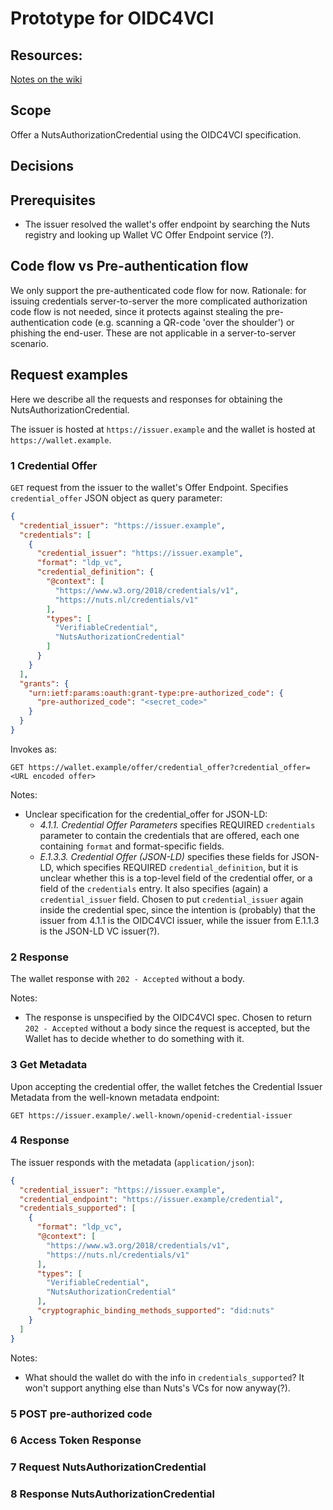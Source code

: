 # Prototype for OIDC4VCI

## Resources:
[Notes on the wiki](https://wiki.nuts.nl/books/credential-issuance-and-presentation/page/notes-on-exploring-credential-issuance)


## Scope
Offer a NutsAuthorizationCredential using the OIDC4VCI specification.

## Decisions

## Prerequisites

- The issuer resolved the wallet's offer endpoint by searching the Nuts registry and looking up Wallet VC Offer Endpoint service (?).

## Code flow vs Pre-authentication flow
We only support the pre-authenticated code flow for now.
Rationale: for issuing credentials server-to-server the more complicated authorization code flow is not needed,
since it protects against stealing the pre-authentication code (e.g. scanning a QR-code 'over the shoulder') or phishing the end-user.
These are not applicable in a server-to-server scenario.

## Request examples
Here we describe all the requests and responses for obtaining the NutsAuthorizationCredential.

The issuer is hosted at `https://issuer.example` and the wallet is hosted at `https://wallet.example`.

### 1 Credential Offer

`GET` request from the issuer to the wallet's Offer Endpoint. Specifies `credential_offer` JSON object as query parameter:

```json
{
  "credential_issuer": "https://issuer.example",
  "credentials": [
    {
      "credential_issuer": "https://issuer.example",
      "format": "ldp_vc",
      "credential_definition": {
        "@context": [
          "https://www.w3.org/2018/credentials/v1",
          "https://nuts.nl/credentials/v1"
        ],
        "types": [
          "VerifiableCredential",
          "NutsAuthorizationCredential"
        ]
      }
    }
  ],
  "grants": {
    "urn:ietf:params:oauth:grant-type:pre-authorized_code": {
      "pre-authorized_code": "<secret_code>"
    }
  }
}
```

Invokes as:

```http request
GET https://wallet.example/offer/credential_offer?credential_offer=<URL encoded offer>
```

Notes:
- Unclear specification for the credential_offer for JSON-LD:
    - _4.1.1. Credential Offer Parameters_ specifies REQUIRED `credentials` parameter to contain the credentials that are offered,
      each one containing `format` and format-specific fields.
    - _E.1.3.3. Credential Offer (JSON-LD)_ specifies these fields for JSON-LD, which specifies REQUIRED `credential_definition`,
      but it is unclear whether this is a top-level field of the credential offer, or a field of the `credentials` entry.
      It also specifies (again) a `credential_issuer` field. Chosen to put `credential_issuer` again inside the credential spec,
      since the intention is (probably) that the issuer from 4.1.1 is the OIDC4VCI issuer, while the issuer from E.1.1.3 is the JSON-LD VC issuer(?).

### 2 Response

The wallet response with `202 - Accepted` without a body.

Notes:
- The response is unspecified by the OIDC4VCI spec.
  Chosen to return `202 - Accepted` without a body since the request is accepted,
  but the Wallet has to decide whether to do something with it.

### 3 Get Metadata

Upon accepting the credential offer, the wallet fetches the Credential Issuer Metadata from the well-known metadata endpoint:

```http request
GET https://issuer.example/.well-known/openid-credential-issuer
```

### 4 Response

The issuer responds with the metadata (`application/json`):

```json
{
  "credential_issuer": "https://issuer.example",
  "credential_endpoint": "https://issuer.example/credential",
  "credentials_supported": [
    {
      "format": "ldp_vc",
      "@context": [
        "https://www.w3.org/2018/credentials/v1",
        "https://nuts.nl/credentials/v1"
      ],
      "types": [
        "VerifiableCredential",
        "NutsAuthorizationCredential"
      ],
      "cryptographic_binding_methods_supported": "did:nuts"
    }
  ]
}
```

Notes:
- What should the wallet do with the info in `credentials_supported`?
  It won't support anything else than Nuts's VCs for now anyway(?).

### 5 POST pre-authorized code

### 6 Access Token Response

### 7 Request NutsAuthorizationCredential

### 8 Response NutsAuthorizationCredential



